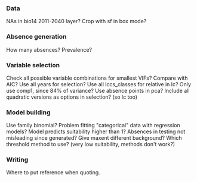 ### Data
NAs in bio14 2011-2040 layer?
Crop with sf in box mode?

### Absence generation
How many absences? Prevalence?

### Variable selection 
Check all possible variable combinations for smallest VIFs?
Compare with AIC?
Use all years for selection?
Use all lccs_classes for relative in lc?
Only use comp1, since 84% of variance?
Use absence points in pca?
Include all quadratic versions as options in selection? (so lc too)
### Model building
Use family binomial?
Problem fitting "categorical" data with regression models?
Model predicts suitability higher than 1?
Absences in testing not misleading since generated?
Give maxent different background?
Which threshold method to use? (very low suitability, methods don't work?)

### Writing
Where to put reference when quoting.